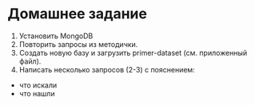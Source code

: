 # Домашнее задание

1. Установить MongoDB
2. Повторить запросы из методички.
3. Создать новую базу и загрузить primer-dataset (см. приложенный файл).
4. Написать несколько запросов (2-3) с пояснением:
* что искали
* что нашли